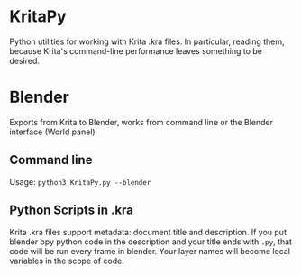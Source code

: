 # KritaPy
Python utilities for working with Krita .kra files. In particular,
reading them, because Krita's command-line performance leaves
something to be desired.

# Blender
Exports from Krita to Blender, works from command line or the Blender interface (World panel)

## Command line

Usage:
`python3 KritaPy.py --blender`

## Python Scripts in .kra

Krita .kra files support metadata: document title and description.
If you put blender bpy python code in the description and your title
ends with `.py`, that code will be run every frame in blender.
Your layer names will become local variables in the scope of code.

